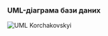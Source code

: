 ### UML-діаграма бази даних

![UML Korchakovskyi](https://github.com/karr4/books-rest-api/blob/diagrams/DB.jpg)
